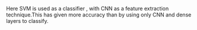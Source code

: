 Here SVM is used as a classifier , with CNN as a feature extraction technique.This has given more accuracy than by using only CNN and dense layers to classify.
